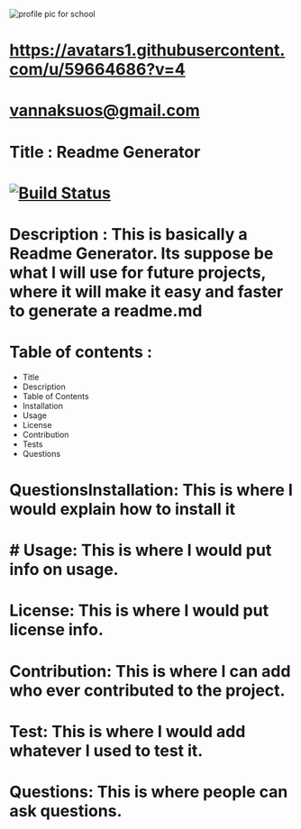 ![profile pic for school](https://user-images.githubusercontent.com/59664686/77477201-5d1e4700-6df2-11ea-843a-0e5cd1710076.jpg)
# https://avatars1.githubusercontent.com/u/59664686?v=4
# vannaksuos@gmail.com
# Title : Readme Generator
# [![Build Status](https://travis-ci.com/vannaksuos/ReadMe-Generator.svg?branch=master)](https://travis-ci.com/vannaksuos/ReadMe-Generator)
# Description : This is basically a Readme Generator.  Its suppose be what I will use for future projects, where it will make it easy and faster to generate a readme.md
#  Table of contents : 
  * Title 
  * Description
  * Table of Contents
  * Installation
  * Usage
  * License
  * Contribution
  * Tests
  * Questions

#  QuestionsInstallation: This is where I would explain how to install it
# # Usage: This is where I would put info on usage.
# License: This is where I would put license info.
#  Contribution: This is where I can add who ever contributed to the project.
# Test: This is where I would add whatever I used to test it.
# Questions: This is where people can ask questions.

